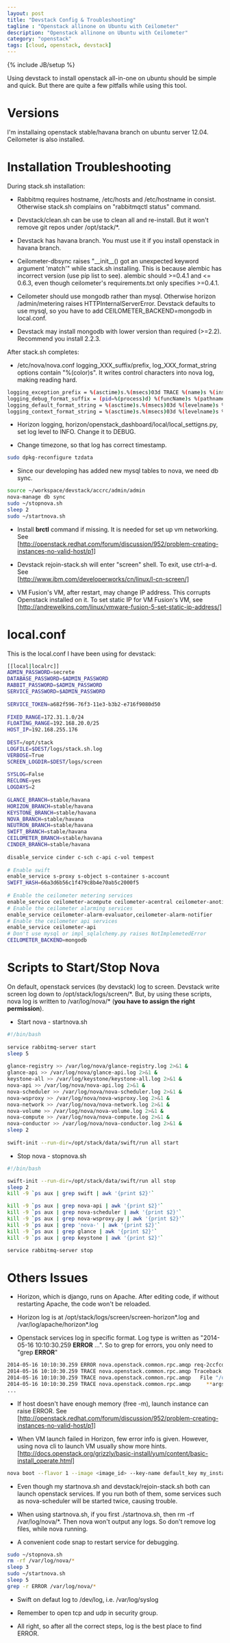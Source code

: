 ```yaml
---
layout: post
title: "Devstack Config & Troubleshooting"
tagline : "Openstack allinone on Ubuntu with Ceilometer"
description: "Openstack allinone on Ubuntu with Ceilometer"
category: "openstack"
tags: [cloud, openstack, devstack]
---
```

{% include JB/setup %}

Using devstack to install openstack all-in-one on ubuntu should be simple and quick. But there are quite a few pitfalls while using this tool.

Versions
===

I'm installaing openstack stable/havana branch on ubuntu server 12.04. Ceilometer is also installed.

Installation Troubleshooting
===

During stack.sh installation:

  * Rabbitmq requires hostname, /etc/hosts and /etc/hostname in consist. Otherwise stack.sh complains on "rabbitmqctl status" command.

  * Devstack/clean.sh can be use to clean all and re-install. But it won't remove git repos under /opt/stack/*.

  * Devstack has havana branch. You must use it if you install openstack in havana branch.

  * Ceilometer-dbsync raises "\_\_init\_\_() got an unexpected keyword argument 'match'" while stack.sh installing. This is because alembic has incorrect version (use pip list to see). alembic should >=0.4.1 and <= 0.6.3, even though ceilometer's requirements.txt only specifies >=0.4.1.

  * Ceilometer should use mongodb rather than mysql. Otherwise horizon /admin/metering raises HTTPInternalServerError. Devstack defaults to use mysql, so you have to add CEILOMETER_BACKEND=mongodb in local.conf.

  * Devstack may install mongodb with lower version than required (>=2.2). Recommend you install 2.2.3.

After stack.sh completes:

  * /etc/nova/nova.conf logging_XXX_suffix/prefix, log_XXX_format_string options contain "%(color)s". It writes control characters into nova log, making reading hard.  

```bash
logging_exception_prefix = %(asctime)s.%(msecs)03d TRACE %(name)s %(instance)s  
logging_debug_format_suffix = (pid=%(process)d) %(funcName)s %(pathname)s:%(lineno)d  
logging_default_format_string = %(asctime)s.%(msecs)03d %(levelname)s %(name)s %(instance)s%(message)s      
logging_context_format_string = %(asctime)s.%(msecs)03d %(levelname)s %(name)s %(request_id)s %(user_name)s %(project_name)s %(instance)s%(message)s  
```

  * Horizon logging, horizon/openstack_dashboard/local/local_settigns.py, set log level to INFO. Change it to DEBUG.

  * Change timezone, so that log has correct timestamp.  

```bash
sudo dpkg-reconfigure tzdata
```

  * Since our developing has added new mysql tables to nova, we need db sync.  

```bash
source ~/workspace/devstack/accrc/admin/admin
nova-manage db sync
sudo ~/stopnova.sh
sleep 2
sudo ~/startnova.sh
```

  * Install **brctl** command if missing. It is needed for set up vm networking. See  
    [http://openstack.redhat.com/forum/discussion/952/problem-creating-instances-no-valid-host/p1]

  * Devstack rejoin-stack.sh will enter "screen" shell. To exit, use ctrl-a-d. See  
    [http://www.ibm.com/developerworks/cn/linux/l-cn-screen/]

  * VM Fusion's VM, after restart, may change IP address. This corrupts Openstack installed on it. To set static IP for VM Fusion's VM, see  
    [http://andrewelkins.com/linux/vmware-fusion-5-set-static-ip-address/]

local.conf
===

This is the local.conf I have been using for devstack:

```bash
[[local|localrc]]
ADMIN_PASSWORD=secrete
DATABASE_PASSWORD=$ADMIN_PASSWORD
RABBIT_PASSWORD=$ADMIN_PASSWORD
SERVICE_PASSWORD=$ADMIN_PASSWORD
 
SERVICE_TOKEN=a682f596-76f3-11e3-b3b2-e716f9080d50
 
FIXED_RANGE=172.31.1.0/24
FLOATING_RANGE=192.168.20.0/25
HOST_IP=192.168.255.176
 
DEST=/opt/stack
LOGFILE=$DEST/logs/stack.sh.log
VERBOSE=True
SCREEN_LOGDIR=$DEST/logs/screen
 
SYSLOG=False
RECLONE=yes
LOGDAYS=2
 
GLANCE_BRANCH=stable/havana
HORIZON_BRANCH=stable/havana
KEYSTONE_BRANCH=stable/havana
NOVA_BRANCH=stable/havana
NEUTRON_BRANCH=stable/havana
SWIFT_BRANCH=stable/havana
CEILOMETER_BRANCH=stable/havana
CINDER_BRANCH=stable/havana
 
disable_service cinder c-sch c-api c-vol tempest
 
# Enable swift
enable_service s-proxy s-object s-container s-account
SWIFT_HASH=66a3d6b56c1f479c8b4e70ab5c2000f5
 
# Enable the ceilometer metering services
enable_service ceilometer-acompute ceilometer-acentral ceilometer-anotification ceilometer-collector
# Enable the ceilometer alarming services
enable_service ceilometer-alarm-evaluator,ceilometer-alarm-notifier
# Enable the ceilometer api services
enable_service ceilometer-api
# Don't use mysql or impl_sqlalchemy.py raises NotImplemetedError
CEILOMETER_BACKEND=mongodb
```

Scripts to Start/Stop Nova
===

On default, openstack services (by devstack) log to screen. Devstack write screen log down to /opt/stack/logs/screen/\*. But, by using these scripts, nova log is written to /var/log/nova/\* (**you have to assign the right permission**).

  * Start nova - startnova.sh  

```bash
#!/bin/bash
 
service rabbitmq-server start
sleep 5
 
glance-registry >> /var/log/nova/glance-registry.log 2>&1 &
glance-api >> /var/log/nova/glance-api.log 2>&1 &
keystone-all >> /var/log/keystone/keystone-all.log 2>&1 &
nova-api >> /var/log/nova/nova-api.log 2>&1 &
nova-scheduler >> /var/log/nova/nova-scheduler.log 2>&1 &
nova-wsproxy >> /var/log/nova/nova-wsproxy.log 2>&1 &
nova-network >> /var/log/nova/nova-network.log 2>&1 &
nova-volume >> /var/log/nova/nova-volume.log 2>&1 &
nova-compute >> /var/log/nova/nova-compute.log 2>&1 &
nova-conductor >> /var/log/nova/nova-conductor.log 2>&1 &
sleep 2
 
swift-init --run-dir=/opt/stack/data/swift/run all start
```

  * Stop nova - stopnova.sh  

```bash
#!/bin/bash

swift-init --run-dir=/opt/stack/data/swift/run all stop
sleep 2
kill -9 `ps aux | grep swift | awk '{print $2}'`

kill -9 `ps aux | grep nova-api | awk '{print $2}'`
kill -9 `ps aux | grep nova-scheduler | awk '{print $2}'`
kill -9 `ps aux | grep nova-wsproxy.py | awk '{print $2}'`
kill -9 `ps aux | grep 'nova-' | awk '{print $2}'`
kill -9 `ps aux | grep glance | awk '{print $2}'`
kill -9 `ps aux | grep keystone | awk '{print $2}'`

service rabbitmq-server stop
```

Others Issues
===

  * Horizon, which is django, runs on Apache. After editing code, if without restarting Apache, the code won't be reloaded.

  * Horizon log is at /opt/stack/logs/screen/screen-horizon\*.log and /var/log/apache/horizon\*.log

  * Openstack services log in specific format. Log type is written as "2014-05-16 10:10:30.259 **ERROR** ...". So to grep for errors, you only need to "grep **ERROR**"  

```bash
2014-05-16 10:10:30.259 ERROR nova.openstack.common.rpc.amqp req-2ccfcdc7-540c-4550-8e67-e4f175ceb865 admin demo Exception during message handling
2014-05-16 10:10:30.259 TRACE nova.openstack.common.rpc.amqp Traceback (most recent call last):
2014-05-16 10:10:30.259 TRACE nova.openstack.common.rpc.amqp   File "/opt/stack/nova/nova/openstack/common/rpc/amqp.py", line 461, in _process_data
2014-05-16 10:10:30.259 TRACE nova.openstack.common.rpc.amqp     **args)
...
```

  * If host doesn't have enough memory (free \-m), launch instance can raise ERROR. See  
    [http://openstack.redhat.com/forum/discussion/952/problem-creating-instances-no-valid-host/p1]

  * When VM launch failed in Horizon, few error info is given. However, using nova cli to launch VM usually show more hints.  
    [http://docs.openstack.org/grizzly/basic-install/yum/content/basic-install_operate.html]  

```bash
nova boot --flavor 1 --image <image_id> --key-name default_key my_instance
```

  * Even though my startnova.sh and devstack/rejoin-stack.sh both can launch openstack services. If you run both of them, some services such as nova-scheduler will be started twice, causing trouble.

  * When using startnova.sh, if you first ./startnova.sh, then rm \-rf /var/log/nova/\*. Then nova won't output any logs. So don't remove log files, while nova running.

  * A convenient code snap to restart service for debugging.  

```bash
sudo ~/stopnova.sh
rm -rf /var/log/nova/*
sleep 3
sudo ~/startnova.sh
sleep 5
grep -r ERROR /var/log/nova/*
```

  * Swift on defaut log to /dev/log, i.e. /var/log/syslog
  
  * Remember to open tcp and udp in security group.
  
  * All right, so after all the correct steps, log is the best place to find ERROR.

